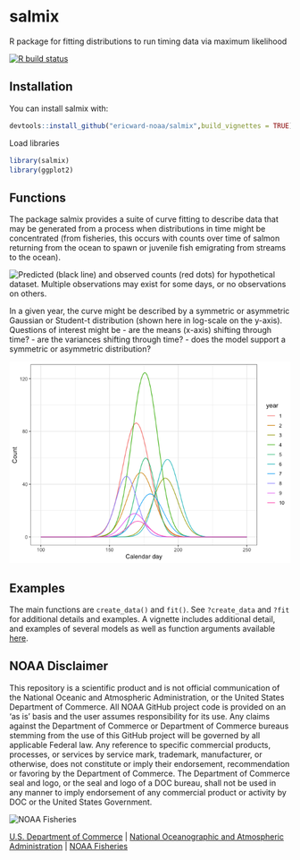 <!-- README.md is generated from README.Rmd. Please edit that file -->

# salmix

R package for fitting distributions to run timing data via maximum
likelihood

[![R build
status](https://github.com/ericward-noaa/salmix/workflows/R-CMD-check/badge.svg)](https://github.com/ericward-noaa/salmix/actions)

## Installation

You can install salmix with:

``` r
devtools::install_github("ericward-noaa/salmix",build_vignettes = TRUE)
```

Load libraries

``` r
library(salmix)
library(ggplot2)
```

## Functions

The package salmix provides a suite of curve fitting to describe data
that may be generated from a process when distributions in time might be
concentrated (from fisheries, this occurs with counts over time of
salmon returning from the ocean to spawn or juvenile fish emigrating
from streams to the ocean).

![Predicted (black line) and observed counts (red dots) for hypothetical
dataset. Multiple observations may exist for some days, or no
observations on others.](README-figs/unnamed-chunk-5-1.png)

In a given year, the curve might be described by a symmetric or
asymmetric Gaussian or Student-t distribution (shown here in log-scale
on the y-axis). Questions of interest might be - are the means (x-axis)
shifting through time? - are the variances shifting through time? - does
the model support a symmetric or asymmetric distribution?

![](README-figs/unnamed-chunk-6-1.png)<!-- -->

## Examples

The main functions are `create_data()` and `fit()`. See `?create_data`
and `?fit` for additional details and examples. A vignette includes
additional detail, and examples of several models as well as function
arguments available
[here](https://github.com/ericward-noaa/salmix/tree/master/vignettes).

## NOAA Disclaimer

This repository is a scientific product and is not official
communication of the National Oceanic and Atmospheric Administration, or
the United States Department of Commerce. All NOAA GitHub project code
is provided on an ‘as is’ basis and the user assumes responsibility for
its use. Any claims against the Department of Commerce or Department of
Commerce bureaus stemming from the use of this GitHub project will be
governed by all applicable Federal law. Any reference to specific
commercial products, processes, or services by service mark, trademark,
manufacturer, or otherwise, does not constitute or imply their
endorsement, recommendation or favoring by the Department of Commerce.
The Department of Commerce seal and logo, or the seal and logo of a DOC
bureau, shall not be used in any manner to imply endorsement of any
commercial product or activity by DOC or the United States Government.

<img src="https://raw.githubusercontent.com/nmfs-general-modeling-tools/nmfspalette/main/man/figures/noaa-fisheries-rgb-2line-horizontal-small.png" height="75" alt="NOAA Fisheries">

[U.S. Department of Commerce](https://www.commerce.gov/) | [National
Oceanographic and Atmospheric Administration](https://www.noaa.gov) |
[NOAA Fisheries](https://www.fisheries.noaa.gov/)
